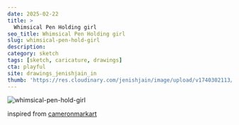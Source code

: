 ```yaml
---
date: 2025-02-22
title: >
  Whimsical Pen Holding girl
seo_title: Whimsical Pen Holding girl
slug: whimsical-pen-hold-girl
description: 
category: sketch
tags: [sketch, caricature, drawings]
cta: playful
site: drawings_jenishjain_in
thumb: 'https://res.cloudinary.com/jenishjain/image/upload/v1740302113/drawings/whimsical_pen_hold_girl.jpg?resize1800x2400'
---
```


![whimsical-pen-hold-girl](https://res.cloudinary.com/jenishjain/image/upload/v1740302113/drawings/whimsical_pen_hold_girl.jpg)

inspired from [cameronmarkart](https://www.instagram.com/p/CcTYHJCu40-/)